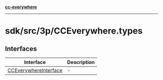 [**cc-everywhere**](../../../../index.md)

***

# sdk/src/3p/CCEverywhere.types

## Interfaces

| Interface | Description |
| ------ | ------ |
| [CCEverywhereInterface](../cc-everywhere-types/interfaces/cc-everywhere-interface.md) | - |
